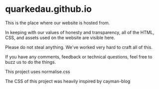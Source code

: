 # quarkedau.github.io

This is the place where our website is hosted from.

In keeping with our values of honesty and transparency, all of the HTML, CSS, and assets used on the website are visible here.

Please do not steal anything. We've worked very hard to craft all of this.

If you have any comments, feedback or technical questions, feel free to buzz us to do the things.


This project uses normalise.css

The CSS of this project was heavily inspired by cayman-blog
